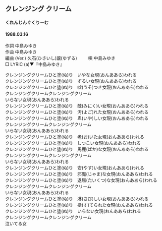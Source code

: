## クレンジング クリーム
#### くれんじんぐくりーむ
#### 1988.03.16


作詞     中島みゆき  
作曲      中島みゆき  
編曲 (Ver.)   久石(ひさいし)譲(ゆずる)   　　 
唄     中島みゆき   
□ LYRIC (a)▼『中島みゆき』　   
  
クレンジングクリームひと塗(ぬ)り　いやな女現(おんああら)われる  
クレンジングクリームひと塗(ぬ)り　ずるい女現(おんああら)われる  
クレンジングクリームひと塗(ぬ)り　嘘(うそ)つき女現(おんああら)われる  
クレンジングクリームクレンジングクリーム  
いらない女現(おんああら)われる  
クレンジングクリームひと塗(ぬ)り　醜(みにく)い女現(おんああら)われる  
クレンジングクリームひと塗(ぬ)り　汚(よご)れた女現(おんああら)われる  
クレンジングクリームひと塗(ぬ)り　卑(いや)しい女現(おんああら)われる  
クレンジングクリームクレンジングクリーム  
いらない女現(おんああら)われる  
クレンジングクリームひと塗(ぬ)り　老(お)いた女現(おんああら)われる  
クレンジングクリームひと塗(ぬ)り　しつこい女現(おんああら)われる  
クレンジングクリームひと塗(ぬ)り　馬鹿(ばか)な女現(おんああら)われる  
クレンジングクリームクレンジングクリーム  
いらない女現(おんああら)われる  
クレンジングクリームひと塗(ぬ)り　安(やす)い女現(おんああら)われる  
クレンジングクリームひと塗(ぬ)り　邪魔(じゃま)な女現(おんああら)われる  
クレンジングクリームひと塗(ぬ)り　退屈(たいくつ)な女現(おんああら)われる  
クレンジングクリームクレンジングクリーム  
いらない女現(おんああら)われる  
クレンジングクリームひと塗(ぬ)り　淋(さび)しい女現(おんああら)われる  
クレンジングクリームひと塗(ぬ)り　捨(す)てられた女現(おんああら)われる  
クレンジングクリームひと塗(ぬ)り　いらない女現(おんああら)われる  
クレンジングクリームクレンジングクリーム  
泣いてる女  